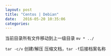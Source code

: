```yaml
---
layout: post
title: "Centos | Debian" 
date:   2016-05-20 10:35:06
categories:
---
```


<!-- more -->
当前目录所有文件移动到上一级目录 `mv * ../`

`tar -c/v` 创建/解压 压缩文档，`tar -f`后接档案名称
